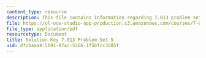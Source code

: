 ```yaml
---
content_type: resource
description: This file contains information regarding 7.013 problem set 5.
file: https://ol-ocw-studio-app-production.s3.amazonaws.com/courses/7-013-introductory-biology-spring-2013/dfcbaaa85b9107ac55661f5bfcc3d85f_MIT7_013S13_Pset_5Sol.pdf
file_type: application/pdf
resourcetype: Document
title: Solution Key 7.013 Problem Set 5
uid: dfcbaaa8-5b91-07ac-5566-1f5bfcc3d85f
---
```

